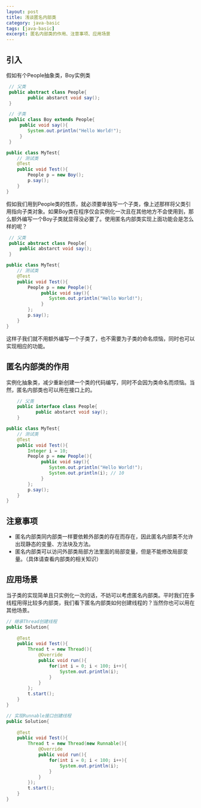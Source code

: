 ```yaml
---
layout: post
title: 浅谈匿名内部类
category: java-basic
tags: [java-basic]
excerpt: 匿名内部类的作用、注意事项、应用场景
---
```

## 引入
   假如有个People抽象类，Boy实例类
   ``` java
    // 父类
    public abstract class People{
           public abstarct void say();
    }
   ```
   ``` java
    // 子类
    public class Boy extends People{
        public void say(){
           System.out.println("Hello World!");
        }
    }
   ```
   ``` java
   public class MyTest{
       // 测试类
       @Test
       public void Test(){
           People p = new Boy();
           p.say();
       }
   }
   ```
   假如我们用到People类的性质，就必须要单独写一个子类，像上述那样将父类引用指向子类对象。如果Boy类在程序仅会实例化一次且在其他地方不会使用到，那么额外编写一个Boy子类就显得没必要了。使用匿名内部类实现上面功能会是怎么样的呢？
   ``` java
    // 父类
    public abstract class People{
        public abstarct void say();
    }
   ``` 
   ``` java
   public class MyTest{
       // 测试类
       @Test
       public void Test(){
           People p = new People(){
                public void say(){
                   System.out.println("Hello World!");
                }
           };
           p.say();
       }
   }
   ```
   这样子我们就不用额外编写一个子类了，也不需要为子类的命名烦恼，同时也可以实现相应的功能。
   
## 匿名内部类的作用
   实例化抽象类，减少重新创建一个类的代码编写，同时不会因为类命名而烦恼。当然，匿名内部类也可以用在接口上的。
   ``` java
       // 父类
       public interface class People{
              public abstarct void say();
       }
   ``` 
   ``` java
   public class MyTest{
       // 测试类
       @Test
       public void Test(){
           Integer i = 10;
           People p = new People(){
                public void say(){
                   System.out.println("Hello World!");
                   System.out.println(i); // 10
                }
           };
           p.say();
       }
   }
   ```
   
## 注意事项
- 匿名内部类同内部类一样要依赖外部类的存在而存在，因此匿名内部类不允许出现静态的变量、方法块及方法。
- 匿名内部类可以访问外部类局部方法里面的局部变量，但是不能修改局部变量。（具体请查看内部类的相关知识）

## 应用场景
当子类的实现简单且只实例化一次的话，不妨可以考虑匿名内部类。平时我们在多线程用得比较多内部类，我们看下匿名内部类如何创建线程的？当然你也可以用在其他场景。

   ``` java
   // 继承Thread创建线程
   public Solution{
       
       @Test
       public void Test(){
           Thread t = new Thread(){
               @Override
               public void run(){
                   for(int i = 0; i < 100; i++){
                       System.out.println(i);
                   }
               }
           };
           t.start();
       }
   }
   ```
   ``` java
   // 实现Runnable接口创建线程
   public Solution{
       
       @Test
       public void Test(){
           Thread t = new Thread(new Runnable(){
               @Override
               public void run(){
                   for(int i = 0; i < 100; i++){
                       System.out.println(i);
                   }
               }
           });
           t.start();
       }
   }
   ```
